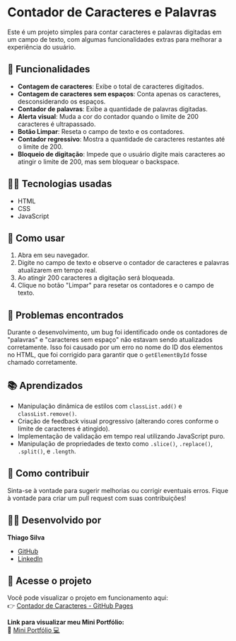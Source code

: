 # Contador de Caracteres e Palavras

Este é um projeto simples para contar caracteres e palavras digitadas em um campo de texto, com algumas funcionalidades extras para melhorar a experiência do usuário.

## 🚀 Funcionalidades

* **Contagem de caracteres**: Exibe o total de caracteres digitados.
* **Contagem de caracteres sem espaços**: Conta apenas os caracteres, desconsiderando os espaços.
* **Contador de palavras**: Exibe a quantidade de palavras digitadas.
* **Alerta visual**: Muda a cor do contador quando o limite de 200 caracteres é ultrapassado.
* **Botão Limpar**: Reseta o campo de texto e os contadores.
* **Contador regressivo**: Mostra a quantidade de caracteres restantes até o limite de 200.
* **Bloqueio de digitação**: Impede que o usuário digite mais caracteres ao atingir o limite de 200, mas sem bloquear o backspace.

## 🧑‍💻 Tecnologias usadas

* HTML
* CSS
* JavaScript

## 📜 Como usar

1. Abra em seu navegador.
2. Digite no campo de texto e observe o contador de caracteres e palavras atualizarem em tempo real.
3. Ao atingir 200 caracteres a digitação será bloqueada.
4. Clique no botão "Limpar" para resetar os contadores e o campo de texto.

## 🐞 Problemas encontrados

Durante o desenvolvimento, um bug foi identificado onde os contadores de "palavras" e "caracteres sem espaço" não estavam sendo atualizados corretamente. Isso foi causado por um erro no nome do ID dos elementos no HTML, que foi corrigido para garantir que o `getElementById` fosse chamado corretamente.

## 📚 Aprendizados

* Manipulação dinâmica de estilos com `classList.add()` e `classList.remove()`.
* Criação de feedback visual progressivo (alterando cores conforme o limite de caracteres é atingido).
* Implementação de validação em tempo real utilizando JavaScript puro.
* Manipulação de propriedades de texto como `.slice()`, `.replace()`, `.split()`, e `.length`.

## 🔧 Como contribuir

Sinta-se à vontade para sugerir melhorias ou corrigir eventuais erros. Fique à vontade para criar um pull request com suas contribuições!

## 🧑‍💻 Desenvolvido por

**Thiago Silva**  
- [GitHub](https://github.com/thiagogosilva)
- [LinkedIn](https://www.linkedin.com/in/thiagogosilva)

## 🔗 Acesse o projeto

Você pode visualizar o projeto em funcionamento aqui:  
👉 [Contador de Caracteres - GitHub Pages](https://thiagogosilva.github.io/contador-caracteres/)

**Link para visualizar meu Mini Portfólio:**  
🔗 [Mini Portfólio 💻](https://thiagogosilva.github.io/desafio-90dias-dev/)